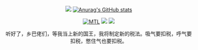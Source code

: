 <div id="title" align=center>
  
 ![][github-sub-title:img]
 [![Anurag's GitHub stats](https://github-readme-stats.vercel.app/api?username=neverforward&show_icons=true&theme=tokyonight)](https://github.com/neverforward/)
  
 [![MTL](https://img.shields.io/badge/%E9%A1%B9%E7%9B%AE-MTL-yello)](https://github.com/neverforward/MTL)
 ![](https://img.shields.io/badge/爱好-吃屎-orange)
 ![](https://img.shields.io/badge/%E5%96%9C%E6%AC%A2-%E6%8B%89%E5%B1%8E-red)
 
 听好了，乡巴佬们，等我当上新的国王，我将制定新的税法。吸气要扣税，呼气要扣税，憋住气也要扣税。

</div>

[github-sub-title:img]: [https://readme-typing-svg.herokuapp.com?font=Segoe+Script&center=true&lines=neverforward](https://readme-typing-svg.herokuapp.com/?font=Segoe+Script&center=true&lines=neverforward)

